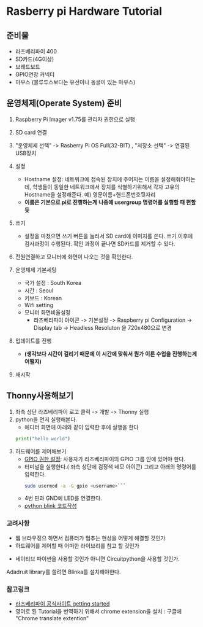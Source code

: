 # Rasberry pi Hardware Tutorial

## 준비물  
- 라즈베리파이 400
- SD카드(4G이상)
- 브레드보드
- GPIO연장 커넥터
- 마우스 (블루투스보다는 유선이나 동글이 있는 마우스) 
  
## 운영체제(Operate System) 준비
   1. Raspberry Pi Imager v1.75를 관리자 권한으로 실행
   2. SD card 연결 
   3. "운영체제 선택" -> Rasberry Pi OS Full(32-BIT) , "저장소 선택" -> 연결된 USB장치
   4. 설정
      - Hostname 설정:
        네트워크에 접속된 장치에 주어지는 이름을 설정해줘야하는데, 학생들이 동일한 네트워크에서 장치를 식별하기위해서 각자 고유의 Hostname을 설정해준다. 예) 영문이름+핸드폰번호뒷자리
      - **이름은 기본으로 pi로 진행하는게 나중에 usergroup 명령어를 실행할 때 편할 듯**
        
   6. 쓰기
      - 설정을 마쳤으면 쓰기 버튼을 눌러서 SD card에 이미지를 쓴다. 쓰기 이후에 검사과정이 수행된다. 확인 과정이 끝나면 SD카드를 제거할 수 있다.
   7. 전원연결하고 모니터에 화면이 나오는 것을 확인한다. 
   8. 운영체제 기본세팅
      - 국가 설정 : South Korea
      - 시간 : Seoul
      - 키보드 : Korean
      - Wifi setting
      - 모니터 화면비율설정
         * 라즈베리파이 아이콘 -> 기본설정 -> Raspberry pi Configuration -> Display tab -> Headless Resoluton 을 720x480으로 변경
  9. 업데이트를 진행
      - **(생각보다 시간이 걸리기 때문에 이 시간에 맞춰서 뭔가 이론 수업을 진행하는게 어떨지)**
  10. 재시작 

  ## Thonny사용해보기   
  1. 좌측 상단 라즈베리파이 로고 클릭 -> 개발 -> Thonny 실행
  2. python을 먼저 실행해본다.
     - 에디터 화면에 아래와 같이 입력한 후에 실행을 한다 
     ```python
     print("hello world")
     ```
  3. 하드웨어를 제어해보기
     - [GPIO 권한 설정](https://www.raspberrypi.com/documentation/computers/raspberry-pi.html#permissions): 사용자가 라즈베리파이의 GPIO 그룹 안에 있어야 한다.
     - 터미널을 실행한다.( 좌측 상단에 검정색 네모 아이콘) 그리고 아래의 명령어를 입력한다.
        ```bash
       sudo usermod -a -G gpio <username>```
     - 4번 핀과 GND에 LED를 연결한다. 
     - [python blink 코드작성](https://www.raspberrypi.com/documentation/computers/raspberry-pi.html#led)


### 고려사항   
- 웹 브라우징으 하면서 컴퓨터가 멈추는 현상을 어떻게 해결할 것인가
- 하드웨어를 제어할 때 어떠한 라이브리를 참고 할 것인가
* 네이티브 파이썬을 사용할 것인가 아니면 Circuitpython을 사용할 것인가. 

Adadruit library를 쓸려면 Blinka를 설치해야한다. 



### 참고링크   
- [라즈베리파이 공식사이트 getting started](https://www.raspberrypi.com/documentation/computers/getting-started.html)
- 영어로 된 Tutorial을 번역하기 위해서 chrome extension을 설치 : 구글에 "Chrome translate extention"
